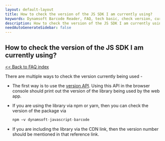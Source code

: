 ```yaml
---
layout: default-layout
title: How to check the version of the JS SDK I am currently using?
keywords: Dynamsoft Barcode Reader, FAQ, tech basic, check version, current version
description: How to check the version of the JS SDK I am currently using?
needAutoGenerateSidebar: false
---
```


## How to check the version of the JS SDK I am currently using?

[<< Back to FAQ index](index.md)

There are multiple ways to check the version currently being used -

- The first way is to use the [version API](https://www.dynamsoft.com/barcode-reader/programming/javascript/api-reference/InitializationControl.html?ver=latest#version). Using this API in the browser console should print out the version of the library being used by the web app.
- If you are using the library via npm or yarn, then you can check the version of the package via

    ```javascript
    npm –v dynamsoft-javascript-barcode
    ```

- If you are including the library via the CDN link, then the version number should be mentioned in that reference link.
